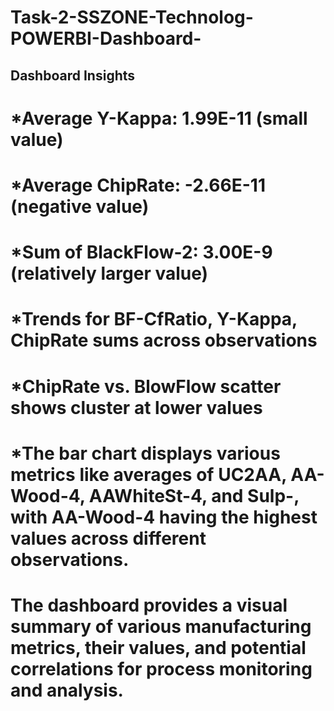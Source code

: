 # Task-2-SSZONE-Technolog-POWERBI-Dashboard-
## Dashboard Insights
# *Average Y-Kappa: 1.99E-11 (small value)
# *Average ChipRate: -2.66E-11 (negative value)
# *Sum of BlackFlow-2: 3.00E-9 (relatively larger value)
# *Trends for BF-CfRatio, Y-Kappa, ChipRate sums across observations
# *ChipRate vs. BlowFlow scatter shows cluster at lower values
# *The bar chart displays various metrics like averages of UC2AA, AA-Wood-4, AAWhiteSt-4, and Sulp-, with AA-Wood-4 having the highest values across different observations.
# The dashboard provides a visual summary of various manufacturing metrics, their values, and potential correlations for process monitoring and analysis.
